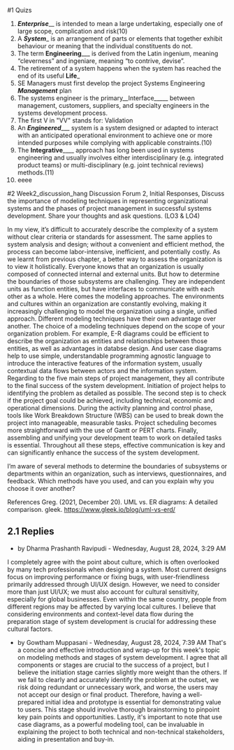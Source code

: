 #1 Quizs
1. ___Enterprise_____ is intended to mean a large undertaking, especially one of large scope, complication and risk(10)
2. A ___System____ is an arrangement of parts or elements that together exhibit behaviour or meaning that the individual constituents do not.
3. The term __Engineering_____ is derived from the Latin ingenium, meaning “cleverness” and ingeniare, meaning “to contrive, devise”.
4. The retirement of a system happens when the system has reached the end of its useful __Life___
5. SE Managers must first develop the project Systems Engineering ___Management___ plan
6. The systems engineer is the primary__Interface_____ between management, customers, suppliers, and specialty engineers in the systems development process.
7. The first V in "VV" stands for: Validation
8. An ___Engineered______ system is a system designed or adapted to interact with an anticipated operational environment to achieve one or more intended purposes while complying with applicable constraints.(10)
9. The __Integrative______ approach has long been used in systems engineering and usually involves either interdisciplinary (e.g. integrated product teams) or multi-disciplinary (e.g. joint technical reviews) methods.(11)
10. eeee

#2 Week2_discussion_hang
Discussion Forum 2, Initial Responses, Discuss the importance of modeling techniques in representing organizational systems and the phases of project management in successful systems development. Share your thoughts and ask questions.  (LO3 & LO4)

In my view, it’s difficult to accurately describe the complexity of a system without clear criteria or standards for assessment. The same applies to system analysis and design; without a convenient and efficient method, the process can become labor-intensive, inefficient, and potentially costly. As we learnt from previous chapter, a better way to assess the organization is to view it holistically. Everyone knows that an organization is usually composed of connected internal and external units. But how to determine the boundaries of those subsystems are challenging. They are independent units as function entities, but have interfaces to communicate with each other as a whole. Here comes the modeling approaches. The environments and cultures within an organization are constantly evolving, making it increasingly challenging to model the organization using a single, unified approach. Different modeling techniques have their own advantage over another. The choice of a modeling techniques depend on the scope of your organization problem. For example, E-R diagrams could be efficient to describe the organization as entities and relationships between those entities, as well as advantages in databse design. And user case diagrams help to use simple, understandable programming agnostic language to introduce the interactive features of the information system, usually contextual data flows between actors and the information system. 
Regarding to the five main steps of project management, they all contribute to the final success of the system development. Initiation of project helps to identifying the problem as detailed as possible. The second step is to check if the project goal could be achieved, including technical, economic and operational dimensions. During the activity planning and control phase, tools like Work Breakdown Structure (WBS) can be used to break down the project into manageable, measurable tasks. Project scheduling becomes more straightforward with the use of Gantt or PERT charts. Finally, assembling and unifying your development team to work on detailed tasks is essential. Throughout all these steps, effective communication is key and can significantly enhance the success of the system development.

I’m aware of several methods to determine the boundaries of subsystems or departments within an organization, such as interviews, questionnaires, and feedback. Which methods have you used, and can you explain why you choose it over another?

References
Greg. (2021, December 20). UML vs. ER diagrams: A detailed comparison. gleek. https://www.gleek.io/blog/uml-vs-erd/

## 2.1 Replies
* by Dharma Prashanth Ravipudi - Wednesday, August 28, 2024, 3:29 AM

I completely agree with the point about culture, which is often overlooked by many tech professionals when designing a system. Most current designs focus on improving performance or fixing bugs, with user-friendliness primarily addressed through UI/UX design. However, we need to consider more than just UI/UX; we must also account for cultural sensitivity, especially for global businesses. Even within the same country, people from different regions may be affected by varying local cultures. I believe that considering environments and context-level data flow during the preparation stage of system development is crucial for addressing these cultural factors.

* by Gowtham Muppasani - Wednesday, August 28, 2024, 7:39 AM
That's a concise and effective introduction and wrap-up for this week's topic on modeling methods and stages of system development. I agree that all components or stages are crucial to the success of a project, but I believe the initiation stage carries slightly more weight than the others. If we fail to clearly and accurately identify the problem at the outset, we risk doing redundant or unnecessary work, and worse, the users may not accept our design or final product. Therefore, having a well-prepared initial idea and prototype is essential for demonstrating value to users. This stage should involve thorough brainstorming to pinpoint key pain points and opportunities. Lastly, it's important to note that use case diagrams, as a powerful modeling tool, can be invaluable in explaining the project to both technical and non-technical stakeholders, aiding in presentation and buy-in.